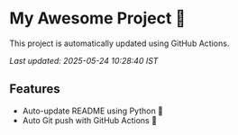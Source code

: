 # My Awesome Project 🚀

This project is automatically updated using GitHub Actions.

_Last updated: 2025-05-24 10:28:40 IST_

## Features
- Auto-update README using Python 🐍
- Auto Git push with GitHub Actions 🤖
